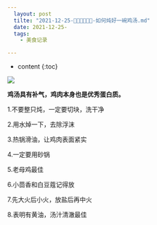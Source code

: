 ```yaml
---
  layout: post
  tilte: "2021-12-25-👨🍳👩🏻🍳🐓-如何炖好一碗鸡汤.md"
  date: 2021-12-25-
  tags: 
    - 美食记录

---
```



* content
{:toc}



![](https://upload-images.jianshu.io/upload_images/15312191-55832858d14bfa2c.png?imageMogr2/auto-orient/strip%7CimageView2/2/w/1240)

**鸡汤具有补气，鸡肉本身也是优秀蛋白质。**

1.不要整只炖，一定要切块，洗干净

2.用水焯一下，去除浮沫

3.热锅滑油，让鸡肉表面紧实

4.一定要用砂锅

5.老母鸡最佳

6.小茴香和白豆蔻记得放

7.先大火后小火，放盐后再中火

8.表明有黄油，汤汁清澈最佳
